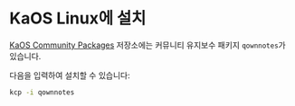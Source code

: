 # KaOS Linux에 설치

[KaOS Community Packages](https://github.com/KaOS-Community-Packages/qownnotes) 저장소에는 커뮤니티 유지보수 패키지 `qownnotes`가 있습니다.

다음을 입력하여 설치할 수 있습니다:

```bash
kcp -i qownnotes
```
